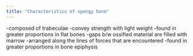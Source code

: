 ```yaml
---
title: "Characteristics of spongy bone"
---
```

-composed of trabeculae
-convey strength with light weight
-found in greater proportions in flat bones
-gaps b/w ossified material are filled with marrow
-arranged along the lines of forces that are encountered
-found in greater proportions in bone epiphysis

